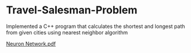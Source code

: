 # Travel-Salesman-Problem
Implemented a C++ program that calculates the shortest and longest path from given cities using nearest neighbor algorithm 

[Neuron Network.pdf](https://github.com/Raj5310/Travel-Salesman-Problem/files/1464358/Neuron.Network.pdf)
